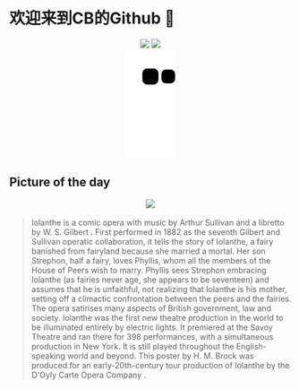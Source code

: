 
# 欢迎来到CB的Github 👋

<div align="center">
  <img height="137px" src="https://github-readme-stats.vercel.app/api?username=SuperCB&show_icons=true&theme=radical" />
  <img height="137px" src="https://github-readme-stats.vercel.app/api/top-langs/?username=SuperCB&hide_title=true&hide_border=true&layout=compact&langs_count=6&text_color=000&icon_color=fff" />
</div>


<div align="center">
    <img src="./contribution-snake/github-contribution-grid-snake.svg" />
</div>



## Picture of the day
<div align="center">
  <img width=400px src="https://upload.wikimedia.org/wikipedia/en/thumb/6/63/H._M._Brock_-_Poster_for_Iolanthe.jpg/525px-H._M._Brock_-_Poster_for_Iolanthe.jpg" />
</div>

>Iolanthe  is a  comic opera  with music by  Arthur Sullivan  and a libretto by  W. S. Gilbert . First performed in 1882 as the seventh  Gilbert and Sullivan  operatic collaboration, it tells the story of Iolanthe, a fairy banished from fairyland because she married a mortal. Her son Strephon, half a fairy, loves Phyllis, whom all the members of the House of Peers wish to marry. Phyllis sees Strephon embracing Iolanthe (as fairies never age, she appears to be seventeen) and assumes that he is unfaithful, not realizing that Iolanthe is his mother, setting off a climactic confrontation between the peers and the fairies. The opera satirises many aspects of British government, law and society.  Iolanthe  was the first new theatre production in the world to be illuminated entirely by electric lights. It premiered at the  Savoy Theatre  and ran there for 398 performances, with a simultaneous production in New York. It is still played throughout the English-speaking world and beyond. This poster by  H. M. Brock  was produced for an early-20th-century tour production of  Iolanthe  by the  D'Oyly Carte Opera Company .


